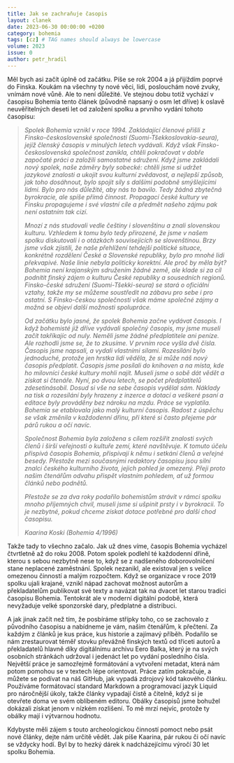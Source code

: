 ```yaml
---
title: Jak se zachraňuje časopis
layout: clanek
date: 2023-06-30 00:00:00 +0200
category: bohemia
tags: [cz] # TAG names should always be lowercase
volume: 2023
issue: 0
author: petr_hradil
---
```


Měl bych asi začít úplně od začátku. Píše se rok 2004 a já přijíždím poprvé do Finska. Koukám na všechny ty nové věci, lidi, poslouchám nové zvuky, vnímám nové vůně. Ale to není důležité. Ve stejnou dobu totiž vychází v časopisu Bohemia tento článek (původně napsaný o osm let dříve) k oslavě neuvěřitelných deseti let od založení spolku a prvního vydání tohoto časopisu:

> *Spolek Bohemia vznikl v roce 1994. Zakládající členové přišli z Finsko-československé společnosti (Suomi-Tšekkoslovakia-seura), jejíž členský časopis v minulých letech vydávali. Když však Finsko-československá společnost zanikla, chtěli pokračovat v dobře započaté práci a založili samostatné sdružení. Když jsme zakládali nový spolek, naše záměry byly sobecké: chtěli jsme si udržet jazykové znalosti a ukojit svou kulturní zvědavost, a nejlepší způsob, jak toho dosáhnout, bylo spojit síly s dalšími podobně smýšlejícími lidmi. Bylo pro nás důležité, aby nás to bavilo. Tedy žádná zbytečná byrokracie, ale spíše přímá činnost. Propagací české kultury ve Finsku propagujeme i své vlastní cíle a předmět našeho zájmu pak není ostatním tak cizí.* 
>
> *Mnozí z nás studovali vedle češtiny i slovenštinu a znali slovenskou kulturu. Vzhledem k tomu bylo tedy přirozené, že jsme v našem spolku diskutovali i o otázkách souvisejících se slovenštinou. Brzy jsme však zjistili, že naše přehlížení tehdejší politické situace, konkrétně rozdělení České a Slovenské republiky, bylo pro mnohé lidi překvapivé. Naše linie nebyla politicky korektní. Ale proč by měla být? Bohemia není krajanským sdružením žádné země, ale klade si za cíl podnítit finský zájem o kulturu České republiky a sousedních regionů. Finsko-české sdružení (Suomi-Tšekki-seura) se stará o oficiální vztahy, takže my se můžeme soustředit na zábavu pro sebe i pro ostatní. S Finsko-českou společností však máme společné zájmy a možná se objeví další možnosti spolupráce.* 
>
> *Od začátku bylo jasné, že spolek Bohemia začne vydávat časopis. I když bohemisté již dříve vydávali společný časopis, my jsme museli začít takříkajíc od nuly. Neměli jsme žádné předplatitele ani peníze. Ale rozhodli jsme se, že to zkusíme. V prvním roce vyšla dvě čísla. Časopis jsme napsali, a vydali vlastními silami. Rozesílání bylo jednoduché, protože jen hrstka lidí věděla, že si může náš nový časopis předplatit. Časopis jsme posílali do knihoven a na místa, kde ho milovníci české kultury mohli najít. Museli jsme o sobě dát vědět a získat si čtenáře. Nyní, po dvou letech, se počet předplatitelů zdesetinásobil. Dosud si vše na sebe časopis vydělal sám. Náklady na tisk a rozesílání byly hrazeny z inzerce a dotací a veškeré psaní a editace byly prováděny bez nároku na mzdu. Práce se vyplatila. Bohemia se etablovala jako malý kulturní časopis. Radost z úspěchu se však změnila v každodenní dřinu, při které si často přejeme pár párů rukou a očí navíc.* 
>
> *Společnost Bohemia byla založena s cílem rozšířit znalosti svých členů i širší veřejnosti o kultuře zemí, které navštěvuje. K tomuto účelu přispívá časopis Bohemia, přispívají k němu i setkání členů a veřejné besedy. Přestože mezi současnými redaktory časopisu jsou silní znalci českého kulturního života, jejich pohled je omezený. Přeji proto našim čtenářům odvahu přispět vlastním pohledem, ať už formou článků nebo podnětů.* 
>
> *Přestože se za dva roky podařilo bohemistům strávit v rámci spolku mnoho příjemných chvil, museli jsme si ušpinit prsty i v byrokracii. To je nezbytné, pokud chceme získat dotace potřebné pro další chod časopisu.* 
>
> *Kaarina Koski (Bohemia 4/1996)*

Takže tady to všechno začalo. Jak už dnes víme, časopis Bohemia vycházel čtvrtletně až do roku 2008. Potom spolek podlehl té každodenní dřině, kterou s sebou nezbytně nese to, když se z nadšeného doborovolničení stane neplacené zaměstnání. Spolek nezanikl, ale existoval jen s velice omezenou činností a malým rozpočtem. Když se organizace v roce 2019 spolku ujali krajané, vznikl nápad zachovat možnost autorům a překladatelům publikovat své texty a navázat tak na dvacet let starou tradici časopisu Bohemia. Tentokrát ale v moderní digitální podobě, která nevyžaduje velké sponzorské dary, předplatné a distribuci.

A jak jinak začít než tím, že posbíráme střípky toho, co se zachovalo z původního časopisu a nabídneme je vám, našim čtenářům, k přečtení. Za každým z článků je kus práce, kus historie a zajímavý příběh. Podařilo se nám zrestaurovat téměř stovku převážně finských textů od třiceti autorů a překladatelů hlavně díky digitálnímu archivu Eero Balka, který je na svých osobních stránkách udržoval i jedenáct let po vydání posledního čísla. Největší práce je samozřejmě formátování a vytvoření metadat, která nám potom pomohou se v textech lépe orientovat. Práce zatím pokračuje, a můžete se podívat na náš GitHub, jak vypadá zdrojový kód takového článku. Používáme formátovací standard Markdown a programovací jazyk Liquid pro náročnější úkoly, takže články vypadají čistě a čitelně, když si je otevřete doma ve svém oblíbeném editoru. Obálky časopisů jsme bohužel dokázali získat jenom v nízkém rozlišení. To mě mrzí nejvíc, protože ty obálky mají i výtvarnou hodnotu. 

Kdybyste měli zájem s touto archeologickou činností pomoct nebo psát nové články, dejte nám určitě vědět. Jak píše Kaarina, pár rukou či očí navíc se vždycky hodí. Byl by to hezký dárek k nadcházejícímu výročí 30 let spolku Bohemia.